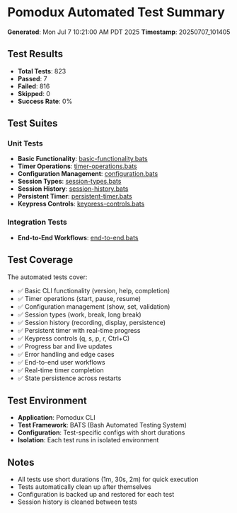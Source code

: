 # Pomodux Automated Test Summary

**Generated**: Mon Jul  7 10:21:00 AM PDT 2025
**Timestamp**: 20250707_101405

## Test Results

- **Total Tests**: 823
- **Passed**: 7
- **Failed**: 816
- **Skipped**: 0
- **Success Rate**: 0%

## Test Suites

### Unit Tests
- **Basic Functionality**: [basic-functionality.bats](/home/ritchie/workspace/pomodux/tests/reports/basic-functionality-20250707_101405.tap)
- **Timer Operations**: [timer-operations.bats](/home/ritchie/workspace/pomodux/tests/reports/timer-operations-20250707_101405.tap)
- **Configuration Management**: [configuration.bats](/home/ritchie/workspace/pomodux/tests/reports/configuration-20250707_101405.tap)
- **Session Types**: [session-types.bats](/home/ritchie/workspace/pomodux/tests/reports/session-types-20250707_101405.tap)
- **Session History**: [session-history.bats](/home/ritchie/workspace/pomodux/tests/reports/session-history-20250707_101405.tap)
- **Persistent Timer**: [persistent-timer.bats](/home/ritchie/workspace/pomodux/tests/reports/persistent-timer-20250707_101405.tap)
- **Keypress Controls**: [keypress-controls.bats](/home/ritchie/workspace/pomodux/tests/reports/keypress-controls-20250707_101405.tap)

### Integration Tests
- **End-to-End Workflows**: [end-to-end.bats](/home/ritchie/workspace/pomodux/tests/reports/end-to-end-20250707_101405.tap)

## Test Coverage

The automated tests cover:

- ✅ Basic CLI functionality (version, help, completion)
- ✅ Timer operations (start, pause, resume)
- ✅ Configuration management (show, set, validation)
- ✅ Session types (work, break, long break)
- ✅ Session history (recording, display, persistence)
- ✅ Persistent timer with real-time progress
- ✅ Keypress controls (q, s, p, r, Ctrl+C)
- ✅ Progress bar and live updates
- ✅ Error handling and edge cases
- ✅ End-to-end user workflows
- ✅ Real-time timer completion
- ✅ State persistence across restarts

## Test Environment

- **Application**: Pomodux CLI
- **Test Framework**: BATS (Bash Automated Testing System)
- **Configuration**: Test-specific configs with short durations
- **Isolation**: Each test runs in isolated environment

## Notes

- All tests use short durations (1m, 30s, 2m) for quick execution
- Tests automatically clean up after themselves
- Configuration is backed up and restored for each test
- Session history is cleaned between tests

